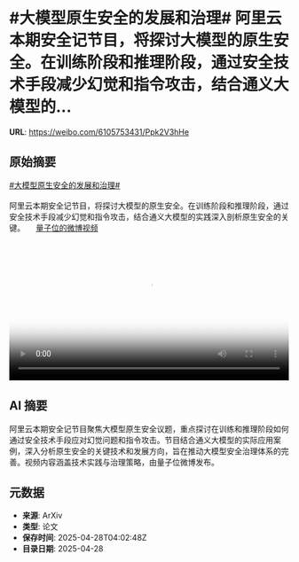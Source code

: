 # #大模型原生安全的发展和治理# 阿里云本期安全记节目，将探讨大模型的原生安全。在训练阶段和推理阶段，通过安全技术手段减少幻觉和指令攻击，结合通义大模型的...

**URL**: https://weibo.com/6105753431/Ppk2V3hHe

## 原始摘要

<a href="https://m.weibo.cn/search?containerid=231522type%3D1%26t%3D10%26q%3D%23%E5%A4%A7%E6%A8%A1%E5%9E%8B%E5%8E%9F%E7%94%9F%E5%AE%89%E5%85%A8%E7%9A%84%E5%8F%91%E5%B1%95%E5%92%8C%E6%B2%BB%E7%90%86%23&amp;extparam=%23%E5%A4%A7%E6%A8%A1%E5%9E%8B%E5%8E%9F%E7%94%9F%E5%AE%89%E5%85%A8%E7%9A%84%E5%8F%91%E5%B1%95%E5%92%8C%E6%B2%BB%E7%90%86%23" data-hide=""><span class="surl-text">#大模型原生安全的发展和治理#</span></a> <br><br>阿里云本期安全记节目，将探讨大模型的原生安全。在训练阶段和推理阶段，通过安全技术手段减少幻觉和指令攻击，结合通义大模型的实践深入剖析原生安全的关键。 <a href="https://video.weibo.com/show?fid=1034:5160053167030288" data-hide=""><span class="url-icon"><img style="width: 1rem;height: 1rem" src="https://h5.sinaimg.cn/upload/2015/09/25/3/timeline_card_small_video_default.png" referrerpolicy="no-referrer"></span><span class="surl-text">量子位的微博视频</span></a> <br clear="both"><div style="clear: both"></div><video controls="controls" poster="https://tvax1.sinaimg.cn/orj480/006Fd7o3ly1i0vd9ockxyj30u01hc0va.jpg" style="width: 100%"><source src="https://f.video.weibocdn.com/o0/MLwmOhT8lx08nNExcLfi01041205rEus0E020.mp4?label=mp4_720p&amp;template=720x1280.24.0&amp;ori=0&amp;ps=1CwnkDw1GXwCQx&amp;Expires=1745816259&amp;ssig=PppPp2fab5&amp;KID=unistore,video"><source src="https://f.video.weibocdn.com/o0/593y2LsOlx08nNEwKuwE01041203eP770E020.mp4?label=mp4_hd&amp;template=540x960.24.0&amp;ori=0&amp;ps=1CwnkDw1GXwCQx&amp;Expires=1745816259&amp;ssig=WT20GsKOha&amp;KID=unistore,video"><source src="https://f.video.weibocdn.com/o0/DOIHpAa9lx08nNEwAEbu01041201KHDy0E010.mp4?label=mp4_ld&amp;template=360x640.24.0&amp;ori=0&amp;ps=1CwnkDw1GXwCQx&amp;Expires=1745816259&amp;ssig=i8qmqEQ0z6&amp;KID=unistore,video"><p>视频无法显示，请前往<a href="https://video.weibo.com/show?fid=1034%3A5160053167030288" target="_blank" rel="noopener noreferrer">微博视频</a>观看。</p></video>

## AI 摘要

阿里云本期安全记节目聚焦大模型原生安全议题，重点探讨在训练和推理阶段如何通过安全技术手段应对幻觉问题和指令攻击。节目结合通义大模型的实际应用案例，深入分析原生安全的关键技术和发展方向，旨在推动大模型安全治理体系的完善。视频内容涵盖技术实践与治理策略，由量子位微博发布。

## 元数据

- **来源**: ArXiv
- **类型**: 论文
- **保存时间**: 2025-04-28T04:02:48Z
- **目录日期**: 2025-04-28
